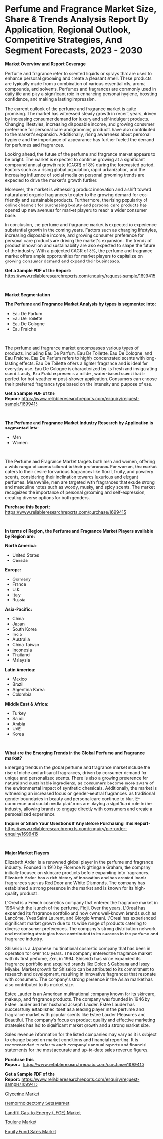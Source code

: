 <p><h1>Perfume and Fragrance Market Size, Share & Trends Analysis Report By Application, Regional Outlook, Competitive Strategies, And Segment Forecasts, 2023 - 2030</h1></p><p><strong>Market Overview and Report Coverage</strong></p>
<p><p>Perfume and fragrance refer to scented liquids or sprays that are used to enhance personal grooming and create a pleasant smell. These products are typically made from a combination of various essential oils, aroma compounds, and solvents. Perfumes and fragrances are commonly used in daily life and play a significant role in enhancing personal hygiene, boosting confidence, and making a lasting impression.</p><p>The current outlook of the perfume and fragrance market is quite promising. The market has witnessed steady growth in recent years, driven by increasing consumer demand for luxury and self-indulgent products. Changing lifestyles, increasing disposable income, and growing consumer preference for personal care and grooming products have also contributed to the market's expansion. Additionally, rising awareness about personal hygiene and the importance of appearance has further fueled the demand for perfumes and fragrances.</p><p>Looking ahead, the future of the perfume and fragrance market appears to be bright. The market is expected to continue growing at a significant compound annual growth rate (CAGR) of 8% during the forecasted period. Factors such as a rising global population, rapid urbanization, and the increasing influence of social media on personal grooming trends are expected to drive the market's growth further.</p><p>Moreover, the market is witnessing product innovation and a shift toward natural and organic fragrances to cater to the growing demand for eco-friendly and sustainable products. Furthermore, the rising popularity of online channels for purchasing beauty and personal care products has opened up new avenues for market players to reach a wider consumer base.</p><p>In conclusion, the perfume and fragrance market is expected to experience substantial growth in the coming years. Factors such as changing lifestyles, increasing disposable income, and growing consumer preference for personal care products are driving the market's expansion. The trends of product innovation and sustainability are also expected to shape the future of the industry. With a projected CAGR of 8%, the perfume and fragrance market offers ample opportunities for market players to capitalize on growing consumer demand and expand their businesses.</p></p>
<p><strong>Get a Sample PDF of the Report:</strong> <a href="https://www.reliableresearchreports.com/enquiry/request-sample/1699415">https://www.reliableresearchreports.com/enquiry/request-sample/1699415</a></p>
<p>&nbsp;</p>
<p><strong>Market Segmentation</strong></p>
<p><strong>The Perfume and Fragrance Market Analysis by types is segmented into:</strong></p>
<p><ul><li>Eau De Parfum</li><li>Eau De Toilette</li><li>Eau De Cologne</li><li>Eau Fraiche</li></ul></p>
<p>&nbsp;</p>
<p><p>The perfume and fragrance market encompasses various types of products, including Eau De Parfum, Eau De Toilette, Eau De Cologne, and Eau Fraiche. Eau De Parfum refers to highly concentrated scents with long-lasting effects. Eau De Toilette offers a lighter fragrance and is ideal for everyday use. Eau De Cologne is characterized by its fresh and invigorating scent. Lastly, Eau Fraiche presents a milder, water-based scent that is perfect for hot weather or post-shower application. Consumers can choose their preferred fragrance type based on the intensity and purpose of use.</p></p>
<p><strong>Get a Sample PDF of the Report:</strong>&nbsp;<a href="https://www.reliableresearchreports.com/enquiry/request-sample/1699415">https://www.reliableresearchreports.com/enquiry/request-sample/1699415</a></p>
<p>&nbsp;</p>
<p><strong>The Perfume and Fragrance Market Industry Research by Application is segmented into:</strong></p>
<p><ul><li>Men</li><li>Women</li></ul></p>
<p>&nbsp;</p>
<p><p>The Perfume and Fragrance Market targets both men and women, offering a wide range of scents tailored to their preferences. For women, the market caters to their desire for various fragrances like floral, fruity, and powdery scents, considering their inclination towards luxurious and elegant perfumes. Meanwhile, men are targeted with fragrances that exude strong and masculine notes such as woody, musky, and spicy scents. The market recognizes the importance of personal grooming and self-expression, creating diverse options for both genders.</p></p>
<p><strong>Purchase this Report:</strong>&nbsp; <a href="https://www.reliableresearchreports.com/purchase/1699415">https://www.reliableresearchreports.com/purchase/1699415</a></p>
<p>&nbsp;</p>
<p><strong>In terms of Region, the Perfume and Fragrance Market Players available by Region are:</strong></p>
<p>
    <p> <strong> North America: </strong>
        <ul>
            <li>United States</li>
            <li>Canada</li>
        </ul>
        </p> 
    <p> <strong> Europe: </strong>
        <ul>
            <li>Germany</li>
            <li>France</li>
            <li>U.K.</li>
            <li>Italy</li>
            <li>Russia</li>
        </ul>
        </p> 
    <p> <strong> Asia-Pacific: </strong>
        <ul>
            <li>China</li>
            <li>Japan</li>
            <li>South Korea</li>
            <li>India</li>
            <li>Australia</li>
            <li>China Taiwan</li>
            <li>Indonesia</li>
            <li>Thailand</li>
            <li>Malaysia</li>
        </ul>
        </p> 
    <p> <strong> Latin America: </strong>
        <ul>
            <li>Mexico</li>
            <li>Brazil</li>
            <li>Argentina Korea</li>
            <li>Colombia</li>
        </ul>
        </p> 
    <p> <strong> Middle East & Africa: </strong>
        <ul>
            <li>Turkey</li>
            <li>Saudi</li>
            <li>Arabia</li>
            <li>UAE</li>
            <li>Korea</li>
        </ul>
    </p>
    </p>
<p>&nbsp;</p>
<p><strong>What are the Emerging Trends in the Global Perfume and Fragrance market?</strong></p>
<p><p>Emerging trends in the global perfume and fragrance market include the rise of niche and artisanal fragrances, driven by consumer demand for unique and personalized scents. There is also a growing preference for natural and sustainable ingredients, as consumers become more aware of the environmental impact of synthetic chemicals. Additionally, the market is witnessing an increased focus on gender-neutral fragrances, as traditional gender boundaries in beauty and personal care continue to blur. E-commerce and social media platforms are playing a significant role in the industry, allowing brands to engage directly with consumers and create a personalized experience.</p></p>
<p><strong>Inquire or Share Your Questions If Any Before Purchasing This Report</strong>- <a href="https://www.reliableresearchreports.com/enquiry/pre-order-enquiry/1699415">https://www.reliableresearchreports.com/enquiry/pre-order-enquiry/1699415</a></p>
<p>&nbsp;</p>
<p><strong>Major Market Players</strong></p>
<p><p>Elizabeth Arden is a renowned global player in the perfume and fragrance industry. Founded in 1910 by Florence Nightingale Graham, the company initially focused on skincare products before expanding into fragrances. Elizabeth Arden has a rich history of innovation and has created iconic fragrances such as Red Door and White Diamonds. The company has established a strong presence in the market and is known for its high-quality products.</p><p>L'Oreal is a French cosmetics company that entered the fragrance market in 1964 with the launch of the perfume, Fidji. Over the years, L'Oreal has expanded its fragrance portfolio and now owns well-known brands such as Lancôme, Yves Saint Laurent, and Giorgio Armani. L'Oreal has experienced significant market growth due to its wide range of products catering to diverse consumer preferences. The company's strong distribution network and marketing strategies have contributed to its success in the perfume and fragrance industry.</p><p>Shiseido is a Japanese multinational cosmetic company that has been in operation for over 140 years. The company entered the fragrance market with its first perfume, Zen, in 1964. Shiseido has since expanded its fragrance portfolio and acquired brands like Dolce & Gabbana and Issey Miyake. Market growth for Shiseido can be attributed to its commitment to research and development, resulting in innovative fragrances that resonate with consumers. The company's strong presence in the Asian market has also contributed to its market size.</p><p>Estee Lauder is an American multinational company known for its skincare, makeup, and fragrance products. The company was founded in 1946 by Estee Lauder and her husband Joseph Lauder. Estee Lauder has successfully established itself as a leading player in the perfume and fragrance market with popular scents like Estee Lauder Pleasures and Beautiful. The company's focus on product quality and effective marketing strategies has led to significant market growth and a strong market size.</p><p>Sales revenue information for the listed companies may vary as it is subject to change based on market conditions and financial reporting. It is recommended to refer to each company's annual reports and financial statements for the most accurate and up-to-date sales revenue figures.</p></p>
<p><strong>Purchase this Report:</strong>&nbsp;&nbsp;<a href="https://www.reliableresearchreports.com/purchase/1699415">https://www.reliableresearchreports.com/purchase/1699415</a></p>
<p></p>
<p><strong>Get a Sample PDF of the Report:</strong>&nbsp;<a href="https://www.reliableresearchreports.com/enquiry/request-sample/1699415">https://www.reliableresearchreports.com/enquiry/request-sample/1699415</a></p>
<p><p><a href="https://www.linkedin.com/pulse/glycerine-market-size-share-global-analysis-report-2023-2030-ugfgc/">Glycerine Market</a></p><p><a href="https://medium.com/@tiannathiel2023/hemorrhoidectomy-sets-market-size-reveals-the-best-marketing-channels-in-global-industry-9f6efd4c1e6a">Hemorrhoidectomy Sets Market</a></p><p><a href="https://github.com/RichRobinson5/Market-Research-Report-List-2/blob/main/landfill-gas-to-energy-lfge-market.md">Landfill Gas-to-Energy (LFGE) Market</a></p><p><a href="https://www.linkedin.com/pulse/toulene-market-size-growth-forecast-from-2023-2030-mktg-vault-xpahc/">Toulene Market</a></p><p><a href="https://medium.com/@serenaframi/equity-fund-sales-market-analysis-its-cagr-market-segmentation-and-global-industry-overview-6f62a088f63e">Equity Fund Sales Market</a></p></p>